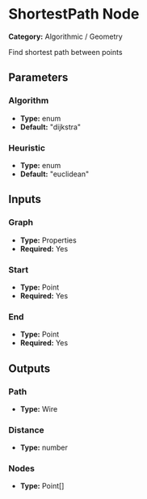 
# ShortestPath Node

**Category:** Algorithmic / Geometry

Find shortest path between points

## Parameters


### Algorithm
- **Type:** enum
- **Default:** "dijkstra"





### Heuristic
- **Type:** enum
- **Default:** "euclidean"





## Inputs


### Graph
- **Type:** Properties
- **Required:** Yes



### Start
- **Type:** Point
- **Required:** Yes



### End
- **Type:** Point
- **Required:** Yes



## Outputs


### Path
- **Type:** Wire



### Distance
- **Type:** number



### Nodes
- **Type:** Point[]




